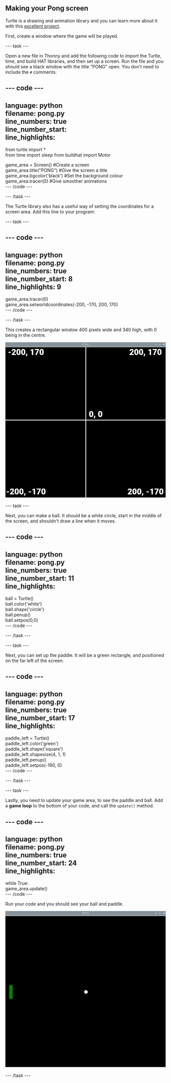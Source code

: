 ## Making your Pong screen

Turtle is a drawing and animation library and you can learn more about it with this [excellent project](https://projects.raspberrypi.org/en/projects/turtle-race). 


First, create a window where the game will be played. 

--- task ---

Open a new file in Thonny and add the following code to import the Turtle, time, and build HAT libraries, and then set up a screen. Run the file and you should see a black window with the title "PONG" open. You don't need to include the `#` comments.

--- code ---
---
language: python   
filename: pong.py   
line_numbers: true   
line_number_start:   
line_highlights:   
---
from turtle import *   
from time import sleep from buildhat import Motor   

game_area = Screen() #Create a screen   
game_area.title("PONG") #Give the screen a title   
game_area.bgcolor('black') #Set the background colour   
game_area.tracer(0) #Give smoother animations   
--- /code ---

--- /task ---

The Turtle library also has a useful way of setting the coordinates for a screen area. Add this line to your program:

--- task ---

--- code ---
---
language: python   
filename: pong.py   
line_numbers: true   
line_number_start: 8   
line_highlights: 9   
---
game_area.tracer(0)   
game_area.setworldcoordinates(-200, -170, 200, 170)   
--- /code ---

--- /task ---

This creates a rectangular window 400 pixels wide and 340 high, with 0 being in the centre. 

![A screenshot of the game window, showing the co-ordinates of each corner and the centre. Top left is -200,170, top right is 200,170, bottom left is -200,-170, and bottom right is 200,-170. The centre is 0,0.](images/coords.png)

--- task ---

Next, you can make a ball. It should be a white circle, start in the middle of the screen, and shouldn't draw a line when it moves.

--- code ---
---
language: python   
filename: pong.py   
line_numbers: true   
line_number_start: 11   
line_highlights:   
---

ball = Turtle()   
ball.color('white')   
ball.shape('circle')   
ball.penup()   
ball.setpos(0,0)   
--- /code ---

--- /task ---

--- task ---

Next, you can set up the paddle. It will be a green rectangle, and positioned on the far left of the screen.

--- code ---
---
language: python   
filename: pong.py   
line_numbers: true   
line_number_start: 17   
line_highlights:    
---

paddle_left = Turtle()   
paddle_left.color('green')   
paddle_left.shape('square')   
paddle_left.shapesize(4, 1, 1)   
paddle_left.penup()   
paddle_left.setpos(-190, 0)   
--- /code ---

--- /task ---

--- task ---

Lastly, you need to update your game area, to see the paddle and ball. Add a **game loop** to the bottom of your code, and call the `update()` method.

--- code ---
---
language: python   
filename: pong.py   
line_numbers: true   
line_number_start: 24   
line_highlights:   
---

while True:   
    game_area.update()   
--- /code ---

Run your code and you should see your ball and paddle.

![A white ball in the centre of a black window, with a green paddle on the far left.](images/pong_static.png)

--- /task ---
